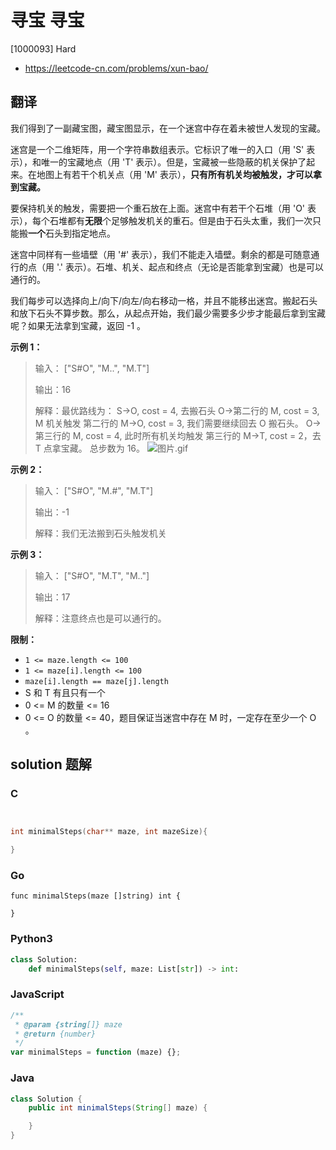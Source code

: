 # 寻宝 寻宝

[1000093] Hard

- https://leetcode-cn.com/problems/xun-bao/

## 翻译

我们得到了一副藏宝图，藏宝图显示，在一个迷宫中存在着未被世人发现的宝藏。

迷宫是一个二维矩阵，用一个字符串数组表示。它标识了唯一的入口（用 'S' 表示），和唯一的宝藏地点（用 'T' 表示）。但是，宝藏被一些隐蔽的机关保护了起来。在地图上有若干个机关点（用 'M' 表示），**只有所有机关均被触发，才可以拿到宝藏。**

要保持机关的触发，需要把一个重石放在上面。迷宫中有若干个石堆（用 'O' 表示），每个石堆都有**无限**个足够触发机关的重石。但是由于石头太重，我们一次只能搬**一个**石头到指定地点。

迷宫中同样有一些墙壁（用 '#' 表示），我们不能走入墙壁。剩余的都是可随意通行的点（用 '.' 表示）。石堆、机关、起点和终点（无论是否能拿到宝藏）也是可以通行的。

我们每步可以选择向上/向下/向左/向右移动一格，并且不能移出迷宫。搬起石头和放下石头不算步数。那么，从起点开始，我们最少需要多少步才能最后拿到宝藏呢？如果无法拿到宝藏，返回 -1 。

**示例 1：**

> 输入： \["S#O", "M..", "M.T"\]
>
> 输出：16
>
> 解释：最优路线为： S->O, cost = 4, 去搬石头 O->第二行的 M, cost = 3, M 机关触发 第二行的 M->O, cost = 3, 我们需要继续回去 O 搬石头。 O->第三行的 M, cost = 4, 此时所有机关均触发 第三行的 M->T, cost = 2，去 T 点拿宝藏。 总步数为 16。 ![图片.gif](https://pic.leetcode-cn.com/6bfff669ad65d494cdc237bcedfec10a2b1ac2f2593c2bf97e9aecb41dc8a08b-%E5%9B%BE%E7%89%87.gif)

**示例 2：**

> 输入： \["S#O", "M.#", "M.T"\]
>
> 输出：-1
>
> 解释：我们无法搬到石头触发机关

**示例 3：**

> 输入： \["S#O", "M.T", "M.."\]
>
> 输出：17
>
> 解释：注意终点也是可以通行的。

**限制：**

- `1 <= maze.length <= 100`
- `1 <= maze[i].length <= 100`
- `maze[i].length == maze[j].length`
- S 和 T 有且只有一个
- 0 <= M 的数量 <= 16
- 0 <= O 的数量 <= 40，题目保证当迷宫中存在 M 时，一定存在至少一个 O 。

## solution 题解

### C

```c


int minimalSteps(char** maze, int mazeSize){

}
```

### Go

```golang
func minimalSteps(maze []string) int {

}
```

### Python3

```python
class Solution:
    def minimalSteps(self, maze: List[str]) -> int:
```

### JavaScript

```javascript
/**
 * @param {string[]} maze
 * @return {number}
 */
var minimalSteps = function (maze) {};
```

### Java

```java
class Solution {
    public int minimalSteps(String[] maze) {

    }
}
```
